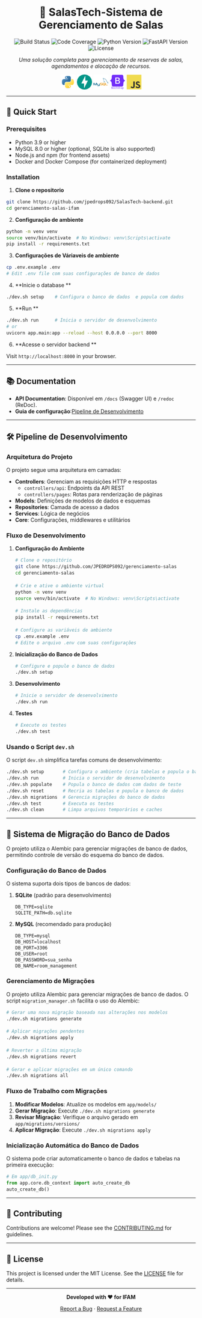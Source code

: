 <div align="center">

# 🏫 SalasTech-Sistema de Gerenciamento de Salas 

![Build Status](https://img.shields.io/badge/build-passing-brightgreen)
![Code Coverage](https://img.shields.io/badge/coverage-95%25-brightgreen)
![Python Version](https://img.shields.io/badge/python-3.9%2B-blue)
![FastAPI Version](https://img.shields.io/badge/fastapi-0.95%2B-teal)
![License](https://img.shields.io/badge/license-MIT-green)

*Uma solução completa para gerenciamento de reservas de salas, agendamentos e alocação de recursos.*

<p align="center">
  <img src="https://raw.githubusercontent.com/devicons/devicon/master/icons/python/python-original.svg" alt="python" width="40" height="40"/>
  <img src="https://raw.githubusercontent.com/devicons/devicon/master/icons/fastapi/fastapi-original.svg" alt="fastapi" width="40" height="40"/>
  <img src="https://raw.githubusercontent.com/devicons/devicon/master/icons/mysql/mysql-original-wordmark.svg" alt="mysql" width="40" height="40"/>
  <img src="https://raw.githubusercontent.com/devicons/devicon/master/icons/bootstrap/bootstrap-plain-wordmark.svg" alt="bootstrap" width="40" height="40"/>
  <img src="https://raw.githubusercontent.com/devicons/devicon/master/icons/javascript/javascript-original.svg" alt="javascript" width="40" height="40"/>
</p>

</div>

---

## 🚀 Quick Start

### Prerequisites

- Python 3.9 or higher
- MySQL 8.0 or higher (optional, SQLite is also supported)
- Node.js and npm (for frontend assets)
- Docker and Docker Compose (for containerized deployment)

### Installation

1. **Clone o repositorio**

```bash
git clone https://github.com/jpedrops092/SalasTech-backend.git
cd gerenciamento-salas-ifam
```

2. **Configuração de ambiente**

```bash
python -m venv venv
source venv/bin/activate  # No Windows: venv\Scripts\activate
pip install -r requirements.txt
```

3. **Configurações de Váriaveis de ambiente**

```bash
cp .env.example .env
# Edit .env file com suas configurações de banco de dados 
```

4. **Inicie o database **

```bash
./dev.sh setup    # Configura o banco de dados  e popula com dados 
```

5. **Run **

```bash
./dev.sh run      # Inicia o servidor de desenvolvimento 
# or
uvicorn app.main:app --reload --host 0.0.0.0 --port 8000
```

6. **Acesse o servidor backend **

Visit `http://localhost:8000` in your browser.

---

## 📚 Documentation

- **API Documentation**: Disponível em `/docs` (Swagger UI) e `/redoc` (ReDoc).
- **Guia de configuração**:[Pipeline de Desenvolvimento](#pipeline-de-desenvolvimento) 
---

## 🛠️ Pipeline de Desenvolvimento

### Arquitetura do Projeto

O projeto segue uma arquitetura em camadas:

- **Controllers**: Gerenciam as requisições HTTP e respostas
  - `controllers/api`: Endpoints da API REST
  - `controllers/pages`: Rotas para renderização de páginas
- **Models**: Definições de modelos de dados e esquemas
- **Repositories**: Camada de acesso a dados
- **Services**: Lógica de negócios
- **Core**: Configurações, middlewares e utilitários

### Fluxo de Desenvolvimento

1. **Configuração do Ambiente**

   ```bash
   # Clone o repositório
   git clone https://github.com/JPEDROPS092/gerenciamento-salas
   cd gerenciamento-salas

   # Crie e ative o ambiente virtual
   python -m venv venv
   source venv/bin/activate  # No Windows: venv\Scripts\activate

   # Instale as dependências
   pip install -r requirements.txt

   # Configure as variáveis de ambiente
   cp .env.example .env
   # Edite o arquivo .env com suas configurações
   ```
2. **Inicialização do Banco de Dados**

   ```bash
   # Configure e popule o banco de dados
   ./dev.sh setup
   ```
3. **Desenvolvimento**

   ```bash
   # Inicie o servidor de desenvolvimento
   ./dev.sh run
   ```
4. **Testes**

   ```bash
   # Execute os testes
   ./dev.sh test
   ```

### Usando o Script `dev.sh`

O script `dev.sh` simplifica tarefas comuns de desenvolvimento:

```bash
./dev.sh setup       # Configura o ambiente (cria tabelas e popula o banco)
./dev.sh run         # Inicia o servidor de desenvolvimento
./dev.sh populate    # Popula o banco de dados com dados de teste
./dev.sh reset       # Recria as tabelas e popula o banco de dados
./dev.sh migrations  # Gerencia migrações do banco de dados
./dev.sh test        # Executa os testes
./dev.sh clean       # Limpa arquivos temporários e caches
```

---

## 📂 Sistema de Migração do Banco de Dados

O projeto utiliza o Alembic para gerenciar migrações de banco de dados, permitindo controle de versão do esquema do banco de dados.

### Configuração do Banco de Dados

O sistema suporta dois tipos de bancos de dados:

1. **SQLite** (padrão para desenvolvimento)

   ```env
   DB_TYPE=sqlite
   SQLITE_PATH=db.sqlite
   ```
2. **MySQL** (recomendado para produção)

   ```env
   DB_TYPE=mysql
   DB_HOST=localhost
   DB_PORT=3306
   DB_USER=root
   DB_PASSWORD=sua_senha
   DB_NAME=room_management
   ```

### Gerenciamento de Migrações

O projeto utiliza Alembic para gerenciar migrações de banco de dados. O script `migration_manager.sh` facilita o uso do Alembic:

```bash
# Gerar uma nova migração baseada nas alterações nos modelos
./dev.sh migrations generate

# Aplicar migrações pendentes
./dev.sh migrations apply

# Reverter a última migração
./dev.sh migrations revert

# Gerar e aplicar migrações em um único comando
./dev.sh migrations all
```

### Fluxo de Trabalho com Migrações

1. **Modificar Modelos**: Atualize os modelos em `app/models/`
2. **Gerar Migração**: Execute `./dev.sh migrations generate`
3. **Revisar Migração**: Verifique o arquivo gerado em `app/migrations/versions/`
4. **Aplicar Migração**: Execute `./dev.sh migrations apply`

### Inicialização Automática do Banco de Dados

O sistema pode criar automaticamente o banco de dados e tabelas na primeira execução:

```python
# Em app/db_init.py
from app.core.db_context import auto_create_db
auto_create_db()
```

---

## 🤝 Contributing

Contributions are welcome! Please see the [CONTRIBUTING.md](CONTRIBUTING.md) for guidelines.

---

## 📜 License

This project is licensed under the MIT License. See the [LICENSE](LICENSE) file for details.

---

<div align="center">

**Developed with ❤️ for IFAM**

[Report a Bug](https://github.com/seuusuario/gerenciamento-salas-ifam/issues) · [Request a Feature](https://github.com/seuusuario/gerenciamento-salas-ifam/issues)

</div>
